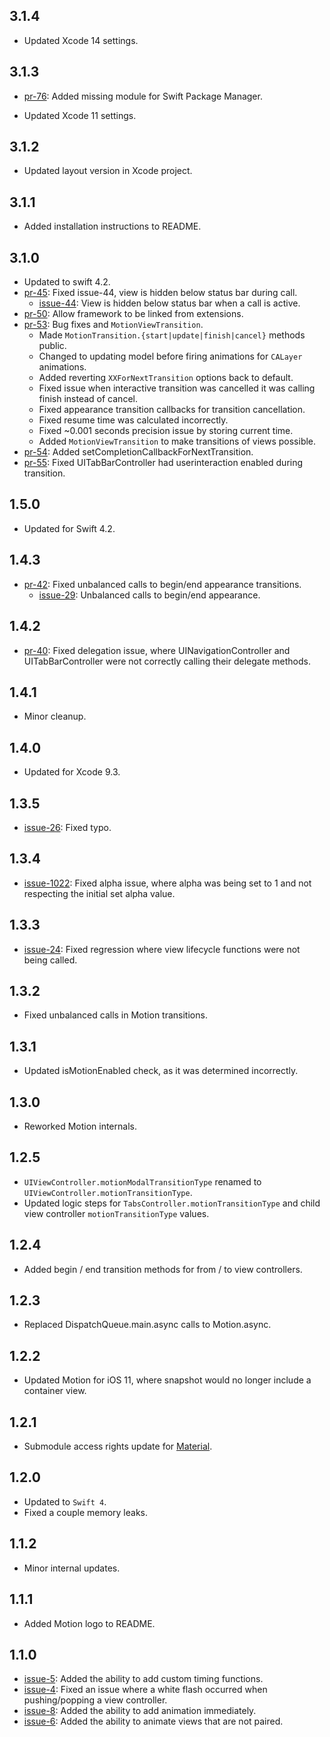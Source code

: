 ## 3.1.4

* Updated Xcode 14 settings.

## 3.1.3

- [pr-76](https://github.com/CosmicMind/Motion/pull/76): Added missing module for Swift Package Manager.
* Updated Xcode 11 settings.

## 3.1.2

* Updated layout version in Xcode project.

## 3.1.1

* Added installation instructions to README.

## 3.1.0

- Updated to swift 4.2.
- [pr-45](https://github.com/CosmicMind/Motion/pull/45): Fixed issue-44, view is hidden below status bar during call.
  - [issue-44](https://github.com/CosmicMind/Motion/issues/44): View is hidden below status bar when a call is active.
- [pr-50](https://github.com/CosmicMind/Motion/pull/50): Allow framework to be linked from extensions.
- [pr-53](https://github.com/CosmicMind/Motion/pull/53): Bug fixes and `MotionViewTransition`.
  - Made `MotionTransition.{start|update|finish|cancel}` methods public.
  - Changed to updating model before firing animations for `CALayer` animations.
  - Added reverting `XXForNextTransition` options back to default.
  - Fixed issue when interactive transition was cancelled it was calling finish instead of cancel.
  - Fixed appearance transition callbacks for transition cancellation.
  - Fixed resume time was calculated incorrectly.
  - Fixed ~0.001 seconds precision issue by storing current time.
  - Added `MotionViewTransition` to make transitions of views possible.
- [pr-54](https://github.com/CosmicMind/Motion/pull/54): Added setCompletionCallbackForNextTransition.
- [pr-55](https://github.com/CosmicMind/Motion/pull/55): Fixed UITabBarController had userinteraction enabled during transition.

## 1.5.0

* Updated for Swift 4.2.

## 1.4.3

* [pr-42](https://github.com/CosmicMind/Motion/pull/42): Fixed unbalanced calls to begin/end appearance transitions.
  * [issue-29](https://github.com/CosmicMind/Motion/issues/29): Unbalanced calls to begin/end appearance.

## 1.4.2

* [pr-40](https://github.com/CosmicMind/Motion/pull/40): Fixed delegation issue, where UINavigationController and UITabBarController were not correctly calling their delegate methods.

## 1.4.1

* Minor cleanup.

## 1.4.0

* Updated for Xcode 9.3. 

## 1.3.5

* [issue-26](https://github.com/CosmicMind/Motion/issues/26): Fixed typo. 

## 1.3.4

* [issue-1022](https://github.com/CosmicMind/Material/issues/1022): Fixed alpha issue, where alpha was being set to 1 and not respecting the initial set alpha value.

## 1.3.3

* [issue-24](https://github.com/CosmicMind/Motion/issues/24): Fixed regression where view lifecycle functions were not being called.

## 1.3.2

* Fixed unbalanced calls in Motion transitions.

## 1.3.1

* Updated isMotionEnabled check, as it was determined incorrectly. 

## 1.3.0

* Reworked Motion internals.

## 1.2.5

* `UIViewController.motionModalTransitionType` renamed to `UIViewController.motionTransitionType`.
* Updated logic steps for `TabsController.motionTransitionType` and child view controller `motionTransitionType` values.

## 1.2.4

* Added begin / end transition methods for from / to view controllers.

## 1.2.3

* Replaced DispatchQueue.main.async calls to Motion.async.

## 1.2.2

* Updated Motion for iOS 11, where snapshot would no longer include a container view.

## 1.2.1

* Submodule access rights update for [Material](https://github.com/CosmicMind/Material).

## 1.2.0

* Updated to `Swift 4`.
* Fixed a couple memory leaks.

## 1.1.2

* Minor internal updates.

## 1.1.1

* Added Motion logo to README.

## 1.1.0

* [issue-5](https://github.com/CosmicMind/Motion/issues/5): Added the ability to add custom timing functions.
* [issue-4](https://github.com/CosmicMind/Motion/issues/4): Fixed an issue where a white flash occurred when pushing/popping a view controller.
* [issue-8](https://github.com/CosmicMind/Motion/issues/8): Added the ability to add animation immediately.
* [issue-6](https://github.com/CosmicMind/Motion/issues/6): Added the ability to animate views that are not paired.
